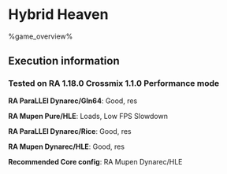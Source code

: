 # Hybrid Heaven 

%game_overview%

## Execution information

### Tested on RA 1.18.0 Crossmix 1.1.0 Performance mode

**RA ParaLLEl Dynarec/Gln64**: Good, res

**RA Mupen Pure/HLE**: Loads, Low FPS Slowdown

**RA ParaLLEl Dynarec/Rice**: Good, res

**RA Mupen Dynarec/HLE**: Good, res

**Recommended Core config**: RA Mupen Dynarec/HLE